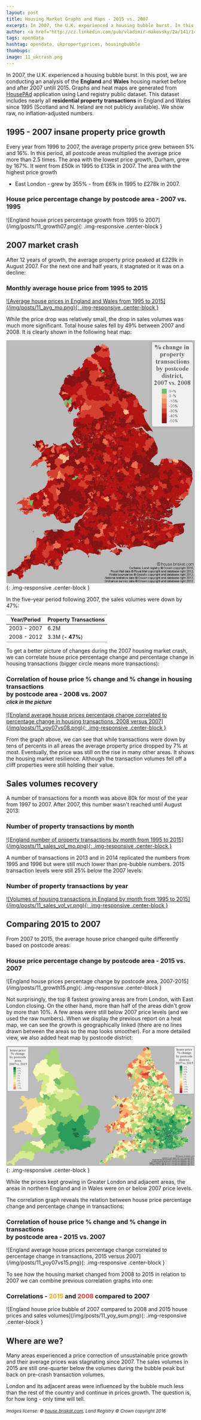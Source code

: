 ```yaml
---
layout: post
title: Housing Market Graphs and Maps - 2015 vs. 2007
excerpt: In 2007, the U.K. experienced a housing bubble burst. In this post, we are conducting an analysis of the England and Wales housing market before and after 2007 untill 2015. 
author: <a href="http://cz.linkedin.com/pub/vladimir-makovsky/2a/141/141">Vlad Makovsky</a>
tags: opendata
hashtag: opendata, ukpropertyprices, housingbubble
thumbups: 
image: 11_ukcrash.png
---
```

In 2007, the U.K. experienced a housing bubble burst.
In this post, we are conducting an analysis of the <b>England</b> and <b>Wales</b> housing market before and after 2007 untill 2015. 
Graphs and heat maps are generated from <a href="http://house.briskat.com">HousePAd</a>
application using Land registry public dataset. This dataset includes nearly all
<b>residential property transactions</b> in England and Wales since 1995 (Scotland and N. Ireland are not publicly available).
We show raw, no inflation-adjusted numbers.

## 1995 - 2007 insane property price growth
Every year from 1996 to 2007, the average property price grew
between 5% and 16%. In this period, all postcode areas multiplied the
average price more than 2.5 times. The area with the lowest
price growth, Durham, grew by 167%. It went from £50k
in 1995 to £135k in 2007. The area with the highest price growth
- East London - grew by 355% - from £61k in 1995 to £278k in 2007.

<h3 class="text-center"><b>House price percentage change by postcode area - 2007 vs. 1995</b></h3>
![England house prices percentage growth from 1995 to 2007](/img/posts/11_growth07.png){: .img-responsive .center-block }

## 2007 market crash
After 12 years of growth, the average property price peaked at £229k in August 2007.
For the next one and half years, it stagnated or it was on a decline:

<h3 class="text-center"><b>Monthly average house price from 1995 to 2015 </b></h3>
<a href="http://house.briskat.com/?tab=protime&yr=" target="_blank">
![Average house prices in England and Wales from 1995 to 2015](/img/posts/11_avg_mo.png){: .img-responsive .center-block }
</a>

While the price drop was relatively small, the drop in sales volumes
was much more significant. Total house sales 
fell by 49% between 2007 and 2008. It is clearly shown in the following heat map:

![Heat map of sales volumes in England and Wales between 2007 and 2008](/img/posts/11_map_volume.png){: .img-responsive .center-block }

In the five-year period following 2007, the sales volumes were down by 47%:

<table class="table table-condensed table-hover">
<thead>
    <tr class="info" style="border-top: inset">
        <th>Year/Period</th><th>Property Transactions</th>
    </tr>
</thead>
<tbody>
    <tr> <td>2003 - 2007</td><td>6.2M</td> </tr>
    <tr style="border-bottom: inset"> <td>2008 - 2012</td><td>3.3M (<b>- 47%</b>)</td> </tr>
</tbody>
</table>

To get a better picture of changes during the 2007 housing market crash, we can correlate
house price percentage change and percentage change in housing transactions
(bigger circle means more transactions):

<h3 class="text-center"><b>Correlation of house price % change and % change in housing transactions<br/>by postcode area - 2008 vs. 2007</b><br/><small><i>click in the picture</i></small></h3>
<a href="http://house.briskat.com/?tab=provol&yr=2008" target="_blank">
![England average house prices percentage change correlated to percentage change in housing transactions, 2008 versus 2007](/img/posts/11_yoy07vs08.png){: .img-responsive .center-block }
</a>

From the graph above, we can see that while transactions were down by tens of percents in all areas
the average property price dropped by 7% at most. Eventually, the price was still on the rise in many other areas.
It shows the housing market resilience. Although the transaction volumes fell off a cliff
properties were still holding their value.

## Sales volumes recovery

A number of transactions for a month was above 80k for most of the year
from 1997 to 2007. After 2007, this number wasn't reached until August 2013:

<h3 class="text-center"><b>Number of property transactions by month</b></h3>
<a href="http://house.briskat.com/?tab=protime&yr=" target="_blank">
![England number of property transactions by month from 1995 to 2015](/img/posts/11_sales_vol_mo.png){: .img-responsive .center-block }
</a>

A number of transactions in 2013 and in 2014 replicated the numbers from 1995 and 1996 but
were still much lower than pre-bubble numbers. 2015 transaction levels
were still 25% below the 2007 levels:

<h3 class="text-center"><b>Number of property transactions by year</b></h3>
<a href="http://house.briskat.com/?tab=protime&yr=" target="_blank">
![Volumes of housing transactions in England by month from 1995 to 2015](/img/posts/11_sales_vol_yr.png){: .img-responsive .center-block }
</a>

## Comparing 2015 to 2007
From 2007 to 2015, the average house price changed quite differently based on postcode areas:

<h3 class="text-center"><b>House price percentage change by postcode area - 2015 vs. 2007</b></h3>
![England house prices percentage change by postcode area, 2007-2015](/img/posts/11_growth15.png){: .img-responsive .center-block }

Not surprisingly, the top 8 fastest growing areas are from London, with East London closing. 
On the other hand, more than half of the areas didn't
grow by more than 10%. A few areas were still below 2007 price levels (and we used the raw numbers).
When we display the previous report on a heat map, we can see the growth is geographically
linked (there are no lines drawn between the areas so the map looks smoother).
For a more detailed view, we also added heat map by postcode district:

![Heat map of England house prices growth 2007 compared to 2015](/img/posts/11_map_yoy.png){: .img-responsive .center-block }

While the prices kept growing in Greater London and adjacent areas, the areas in northern England and in
Wales were on or below 2007 price levels.

The correlation graph reveals the relation between house price percentage change and percentage change in transactions:

<h3 class="text-center"><b>Correlation of house price % change and % change in transactions<br/>by postcode area - 2015 vs. 2007</b></h3>
![England average house prices percentage change correlated to percentage change in transactions, 2015 versus 2007](/img/posts/11_yoy07vs15.png){: .img-responsive .center-block }

To see how the housing market changed from 2008 to 2015 in relation to 2007 we can combine previous correlation graphs into one:

<h3 class="text-center"><b>Correlations - <span style="color: #ffa500;">2015</span> and <span style="color: #fe3232;">2008</span> compared to 2007</b></h3>
![England house price bubble of 2007 compared to 2008 and 2015 house prices and sales volumes](/img/posts/11_yoy_sum.png){: .img-responsive .center-block }

## Where are we?

Many areas experienced a price correction of unsustainable price growth and
their average prices was stagnating since 2007. The sales volumes in 2015 are still one-quarter below
the volumes during the bubble peak but back on pre-crash transaction volumes.

London and its adjacent areas were influenced by the bubble
much less than the rest of the country and continue
in prices growth. The question is, for how long - only time will tell.

<i><small>Images license: © <a href="http://house.briskat.com">house.briskat.com</a>, Land Registry © Crown copyright 2016</small></i>
